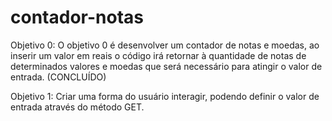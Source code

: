 # contador-notas

Objetivo 0:
O objetivo 0 é desenvolver um contador de notas e moedas, ao inserir um valor em reais o código irá retornar à quantidade de notas de determinados valores e moedas que será necessário para atingir o valor de entrada. (CONCLUÍDO)

Objetivo 1: 
Criar uma forma do usuário interagir, podendo definir o valor de entrada através do método GET.
